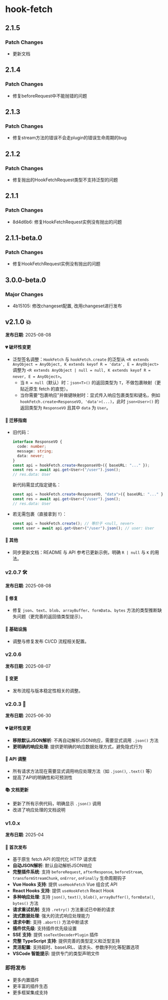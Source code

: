 # hook-fetch

## 2.1.5

### Patch Changes

- 更新文档

## 2.1.4

### Patch Changes

- 修复beforeRequest中不能抛错的问题

## 2.1.3

### Patch Changes

- 修复stream方法的错误不会走plugin的错误生命周期的bug

## 2.1.2

### Patch Changes

- 修复抛出的HookFetchRequest类型不支持泛型的问题

## 2.1.1

### Patch Changes

- 8d4d6b6: 修复HookFetchRequest实例没有抛出的问题

## 2.1.1-beta.0

### Patch Changes

- 修复HookFetchRequest实例没有抛出的问题

## 3.0.0-beta.0

### Major Changes

- 4b15105: 修改changeset配置, 改用changeset进行发布

## v2.1.0 💥

**发布日期**: 2025-08-08

#### 💔 破坏性变更

- 泛型签名调整：`HookFetch` 与 `hookFetch.create` 的泛型从
  `<R extends AnyObject = AnyObject, K extends keyof R = 'data', E = AnyObject>`
  调整为
  `<R extends AnyObject | null = null, K extends keyof R = never, E = AnyObject>`。
  - 当 `R = null`（默认）时：`json<T>()` 的返回类型为 `T`，不做包裹映射（更贴近原生 fetch 的直觉）。
  - 当你需要“包裹响应”并做键映射时：显式传入响应包裹类型和键名，例如 `hookFetch.create<ResponseVO, 'data'>(...)`，此时 `json<User>()` 的返回类型为 `ResponseVO` 且其中 `data` 为 `User`。

#### 🔧 迁移指南

- 旧代码：

  ```ts
  interface ResponseVO {
    code: number;
    message: string;
    data: never;
  }
  const api = hookFetch.create<ResponseVO>({ baseURL: "..." });
  const res = await api.get<User>("/user").json();
  // res.data: User
  ```

  新代码需显式指定键名：

  ```ts
  const api = hookFetch.create<ResponseVO, "data">({ baseURL: "..." });
  const res = await api.get<User>("/user").json();
  // res.data: User
  ```

- 若无需包裹（直接拿到 `T`）：
  ```ts
  const api = hookFetch.create(); // 等价于 <null, never>
  const user = await api.get<User>("/user").json(); // user: User
  ```

#### 🧰 其他

- 同步更新文档：README 与 API 参考已更新示例，明确 `R | null` 与 `K` 的用法。

### v2.0.7 🛠️

**发布日期**: 2025-08-08

#### 🐛 修复

- 修复 `json`、`text`、`blob`、`arrayBuffer`、`formData`、`bytes` 方法的类型推断缺失问题（更完善的返回值类型提示）。

#### 🧱 基础设施

- 调整与修复发布 CI/CD 流程相关配置。

### v2.0.6

**发布日期**: 2025-08-07

#### 🔧 变更

- 发布流程与版本稳定性相关的调整。

### v2.0.3 🎉

**发布日期**: 2025-06-30

#### 💔 破坏性变更

- **移除默认JSON解析**: 不再自动解析JSON响应，需要显式调用 `.json()` 方法
- **更明确的响应处理**: 提供更明确的响应数据处理方式，避免隐式行为

#### 🔧 API 调整

- 所有请求方法现在需要显式调用响应处理方法（如 `.json()`, `.text()` 等）
- 提高了API的明确性和可预测性

#### 📚 文档更新

- 更新了所有示例代码，明确显示 `.json()` 调用
- 改进了响应处理的文档说明

### v1.0.x

**发布日期**: 2025-04

#### 🎯 首次发布

- 基于原生 fetch API 的现代化 HTTP 请求库
- **自动JSON解析**: 默认自动解析JSON响应
- **完整插件系统**: 支持 `beforeRequest`, `afterResponse`, `beforeStream`, `transformStreamChunk`, `onError`, `onFinally` 生命周期钩子
- **Vue Hooks 支持**: 提供 `useHookFetch` Vue 组合式 API
- **React Hooks 支持**: 提供 `useHookFetch` React Hook
- **多种响应处理**: 支持 `json()`, `text()`, `blob()`, `arrayBuffer()`, `formData()`, `bytes()` 方法
- **请求重试机制**: 支持 `.retry()` 方法重试已中断的请求
- **流式数据处理**: 强大的流式响应处理能力
- **请求中断**: 支持 `.abort()` 方法中断请求
- **插件优先级**: 支持插件优先级设置
- **SSE 支持**: 提供 `sseTextDecoderPlugin` 插件
- **完整 TypeScript 支持**: 提供完善的类型定义和泛型支持
- **灵活配置**: 支持超时、baseURL、请求头、参数序列化等配置选项
- **VSCode 智能提示**: 提供专门的类型声明文件

### 即将发布

- 更多内置插件
- 更丰富的插件生态
- 更多框架集成支持
